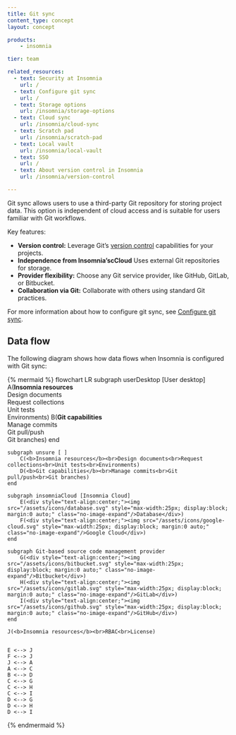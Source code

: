 ```yaml
---
title: Git sync
content_type: concept
layout: concept

products:
    - insomnia

tier: team

related_resources:
  - text: Security at Insomnia
    url: /
  - text: Configure git sync
    url: /
  - text: Storage options
    url: /insomnia/storage-options
  - text: Cloud sync
    url: /insomnia/cloud-sync
  - text: Scratch pad
    url: /insomnia/scratch-pad
  - text: Local vault
    url: /insomnia/local-vault
  - text: SSO
    url: /
  - text: About version control in Insomnia
    url: /insomnia/version-control

---
```


Git sync allows users to use a third-party Git repository for storing project data. This option is independent of cloud access and is suitable for users familiar with Git workflows.

Key features:
* **Version control:** Leverage Git’s [version control](/insomnia/version-control) capabilities for your projects.
* **Independence from Insomnia’scCloud** Uses external Git repositories for storage.
* **Provider flexibility:** Choose any Git service provider, like GitHub, GitLab, or Bitbucket.
* **Collaboration via Git:** Collaborate with others using standard Git practices.

For more information about how to configure git sync, see [Configure git sync](/).

## Data flow

The following diagram shows how data flows when Insomnia is configured with Git sync:

{% mermaid %}
flowchart LR
    subgraph userDesktop [User desktop]
        A(<b>Insomnia resources</b><br>Design documents<br>Request collections<br>Unit tests<br>Environments)
        B(<b>Git capabilities</b><br>Manage commits<br>Git pull/push<br>Git branches)
    end 

    subgraph unsure [ ]
        C(<b>Insomnia resources</b><br>Design documents<br>Request collections<br>Unit tests<br>Environments)
        D(<b>Git capabilities</b><br>Manage commits<br>Git pull/push<br>Git branches)
    end

    subgraph insomniaCloud [Insomnia Cloud]
        E(<div style="text-align:center;"><img src="/assets/icons/database.svg" style="max-width:25px; display:block; margin:0 auto;" class="no-image-expand"/>Database</div>)
        F(<div style="text-align:center;"><img src="/assets/icons/google-cloud.svg" style="max-width:25px; display:block; margin:0 auto;" class="no-image-expand"/>Google Cloud</div>)
    end

    subgraph Git-based source code management provider
        G(<div style="text-align:center;"><img src="/assets/icons/bitbucket.svg" style="max-width:25px; display:block; margin:0 auto;" class="no-image-expand"/>Bitbucket</div>)
        H(<div style="text-align:center;"><img src="/assets/icons/gitlab.svg" style="max-width:25px; display:block; margin:0 auto;" class="no-image-expand"/>GitLab</div>)
        I(<div style="text-align:center;"><img src="/assets/icons/github.svg" style="max-width:25px; display:block; margin:0 auto;" class="no-image-expand"/>GitHub</div>)
    end
    
    J(<b>Insomnia resources</b><br>RBAC<br>License)


    E <--> J
    F <--> J
    J <--> A
    A <--> C
    B <--> D
    C <--> G
    C <--> H
    C <--> I
    D <--> G
    D <--> H
    D <--> I
{% endmermaid %}